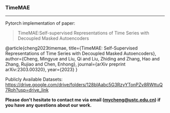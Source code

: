 ### TimeMAE

---

Pytorch implementation of paper:

> TimeMAE:Self-supervised Representations of Time Series with Decoupled Masked Autoencoders

@article{cheng2023timemae,
  title={TimeMAE: Self-Supervised Representations of Time Series with Decoupled Masked Autoencoders},
  author={Cheng, Mingyue and Liu, Qi and Liu, Zhiding and Zhang, Hao and Zhang, Rujiao and Chen, Enhong},
  journal={arXiv preprint arXiv:2303.00320},
  year={2023}
}

Publicly Available Datasets:
https://drive.google.com/drive/folders/128bIAabc5G3RzyYTonPZv8RWttuQ7Roh?usp=drive_link

**Please don't hesitate to contact me via email (mycheng@ustc.edu.cn) if you have any questions about our work.**
